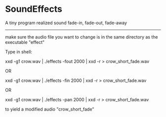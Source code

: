 # SoundEffects
A tiny program realized sound fade-in, fade-out, fade-away

-----------------------------------------------------------------------

make sure the audio file you want to change is in the same directory as the executable "effect"

Type in shell:

xxd -g1 crow.wav | ./effects -fout 2000 | xxd -r > crow_short_fade.wav

OR

xxd -g1 crow.wav | ./effects -fin 2000 | xxd -r > crow_short_fade.wav

OR

xxd -g1 crow.wav | ./effects -pan 2000 | xxd -r > crow_short_fade.wav

to yield a modified audio "crow_short_fade"
